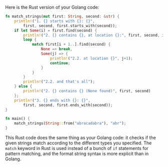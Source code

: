  Here is the Rust version of your Golang code:

```rust
fn match_strings(mut first: String, second: &str) {
    println!("1. {} starts with {}: {}", 
        first, second, first.starts_with(second));
    if let Some(i) = first.find(second) {
        println!("2. {} contains {}, at location {}:", first, second, i);
        loop {
            match first[i + 1..].find(second) {
                None => break,
                Some(j) => {
                    println!("2.2. at location {}", j+1);
                    continue;
                }
            }
        }
        println!("2.2. and that's all");
    } else {
        println!("2. {} contains {} (None found)", first, second)
    };
    println!("3. {} ends with {}: {}", 
        first, second, first.ends_with(second));
}

fn main() {
    match_strings(String::from("abracadabra"), "abr");
}
```

This Rust code does the same thing as your Golang code: it checks if the given strings match according to the different types you specified. The `match` keyword in Rust is used instead of a bunch of `if` statements for pattern matching, and the format string syntax is more explicit than in Golang.
